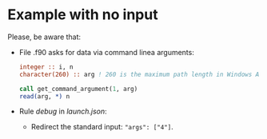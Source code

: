 # Example with no input

Please, be aware that:

- File .f90 asks for data via command linea arguments:
  ```f90
  integer :: i, n
  character(260) :: arg ! 260 is the maximum path length in Windows API

  call get_command_argument(1, arg)
  read(arg, *) n
  ```

- Rule _debug_ in _launch.json_:
  - Redirect the standard input: `"args": ["4"]`.
